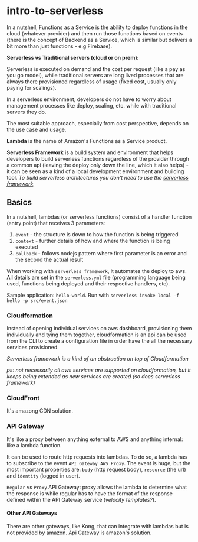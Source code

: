 # intro-to-serverless

In a nutshell, Functions as a Service is the ability to deploy functions in the cloud (whatever provider) and then run those functions based on events (there is the concept of Backend as a Service,
which is similar but delivers a bit more than just functions - e.g Firebase).

**Serverless vs Traditional servers (cloud or on prem):**

Serverless is executed on demand and the cost per request (like a pay as you go model), while traditional servers are long lived processes that are always there provisioned regardless of usage (fixed cost, usually only paying for scalings).

In a serverless environment, developers do not have to worry about management processes like deploy, scaling, etc. while with traditional servers they do.

The most suitable approach, especially from cost perspective, depends on the use case and usage.

**Lambda** is the name of Amazon's Functions as a Service product.

**Serverless Framework** is a build system and environment that helps developers to build serverless functions regardless of the provider through a common api (leaving the deploy only down the line, which it also helps) -
it can be seen as a kind of a local development environment and building tool. _To build serverless architectures you don't need to use the [serverless framework](https://serverless.com)._

## Basics

In a nutshell, lambdas (or serverless functions) consist of a handler function (entry point) that receives 3 parameters:

1. `event` - the structure is down to how the function is being triggered
2. `context` - further details of how and where the function is being executed
3. `callback` - follows nodejs pattern where first parameter is an error and the second the actual result

When working with `serverless framework`, it automates the deploy to aws. All details are set in the `serverless.yml` file (programming language being used, functions being deployed and their respective handlers, etc).

Sample application: `hello-world`. Run with `serverless invoke local -f hello -p src/event.json`

### Cloudformation

Instead of opening individual services on aws dashboard, provisioning them individually and tying them together,
cloudformation is an api can be used from the CLI to create a configuration file in order have the all the necessary services provisioned.

_Serverless framework is a kind of an abstraction on top of Cloudformation_

_ps: not necessarily all aws services are supported on cloudformation, but it keeps being extended as new services are created (so does serverless framework)_

### CloudFront

It's amazong CDN solution.

### API Gateway

It's like a proxy between anything external to AWS and anything internal: like a lambda function.

It can be used to route http requests into lambdas. To do so, a lambda has to subscribe to the event `API Gateway AWS Proxy`. The event is huge, but the most important properties are: `body` (http request body), `resource` (the url) and `identity` (logged in user).

`Regular` vs `Proxy` API Gateway: proxy allows the lambda to determine what the response is while regular has to have the format of the response defined within the API Gateway service (_velocity templates?_).

#### Other API Gateways

There are other gateways, like Kong, that can integrate with lambdas but is not provided by amazon.
Api Gateway is amazon's solution.

